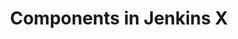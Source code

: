 ---
title: "Components in Jenkins X"
linkTitle: "Components in Jenkins X"
weight: 10
description: >
  The various Jenkins X Components
---